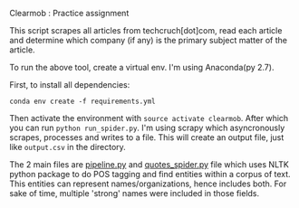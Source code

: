 Clearmob : Practice assignment

This script scrapes all articles from techcruch[dot]com, read each article and determine which company (if any) is the primary subject matter of the article.

To run the above tool, create a virtual env. I'm using Anaconda(py 2.7).

First, to install all dependencies:

```
conda env create -f requirements.yml
```

Then activate the environment with `source activate clearmob`. After which you can run `python run_spider.py`. I'm using scrapy which asyncronously scrapes, processes and writes to a file. This will create an output file, just like `output.csv` in the directory. 

The 2 main files are [pipeline.py](https://github.com/modqhx/Scrape_techcruch/blob/master/clearmobtest/pipelines.py) and [quotes_spider.py](https://github.com/modqhx/Scrape_techcruch/blob/master/clearmobtest/spiders/quotes_spider.py) file which uses NLTK python package to do POS tagging and find entities within a corpus of text. This entities can represent names/organizations, hence includes both. For sake of time, multiple 'strong' names were included in those fields. 
